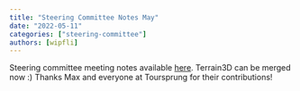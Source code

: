 ```yaml
---
title: "Steering Committee Notes May"
date: "2022-05-11"
categories: ["steering-committee"]
authors: [wipfli]
---
```


Steering committee meeting notes available
[here](https://github.com/maplibre/maplibre/discussions/28).
Terrain3D can be merged now :) Thanks Max and everyone at Toursprung for their contributions!
